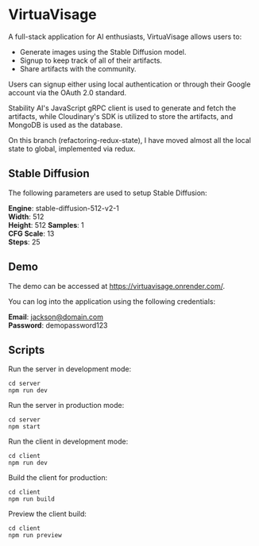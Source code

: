# VirtuaVisage

A full-stack application for AI enthusiasts, VirtuaVisage allows users to:

- Generate images using the Stable Diffusion model.
- Signup to keep track of all of their artifacts.
- Share artifacts with the community.

Users can signup either using local authentication or through their Google account via the OAuth 2.0 standard.

Stability AI's JavaScript gRPC client is used to generate and fetch the artifacts, while Cloudinary's SDK is utilized to store the artifacts, and MongoDB is used as the database.

On this branch (refactoring-redux-state), I have moved almost all the local state to global, implemented via redux.

## Stable Diffusion

The following parameters are used to setup Stable Diffusion:

**Engine**: stable-diffusion-512-v2-1  
**Width**: 512  
**Height**: 512
**Samples**: 1  
**CFG Scale**: 13  
**Steps**: 25

## Demo

The demo can be accessed at https://virtuavisage.onrender.com/.

You can log into the application using the following credentials:

**Email**: jackson@domain.com  
**Password**: demopassword123

## Scripts

Run the server in development mode:

    cd server
    npm run dev

Run the server in production mode:

    cd server
    npm start

Run the client in development mode:

    cd client
    npm run dev

Build the client for production:

    cd client
    npm run build

Preview the client build:

    cd client
    npm run preview
